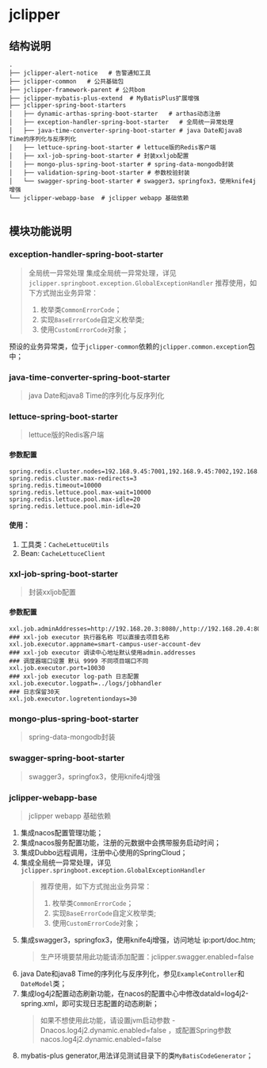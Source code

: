 # jclipper

## 结构说明
   
```text
.
├── jclipper-alert-notice   # 告警通知工具
├── jclipper-common   # 公共基础包
├── jclipper-framework-parent # 公共bom
├── jclipper-mybatis-plus-extend  # MyBatisPlus扩展增强 
├── jclipper-spring-boot-starters
│   ├── dynamic-arthas-spring-boot-starter   # arthas动态注册
│   ├── exception-handler-spring-boot-starter   # 全局统一异常处理
│   ├── java-time-converter-spring-boot-starter # java Date和java8 Time的序列化与反序列化
│   ├── lettuce-spring-boot-starter # lettuce版的Redis客户端
│   ├── xxl-job-spring-boot-starter # 封装xxljob配置
│   ├── mongo-plus-spring-boot-starter # spring-data-mongodb封装
│   ├── validation-spring-boot-starter # 参数校验封装
│   └── swagger-spring-boot-starter # swagger3，springfox3，使用knife4j增强
└── jclipper-webapp-base  # jclipper webapp 基础依赖


```

## 模块功能说明

### exception-handler-spring-boot-starter
> 全局统一异常处理
集成全局统一异常处理，详见`jclipper.springboot.exception.GlobalExceptionHandler`
> 推荐使用，如下方式抛出业务异常：
> 1. 枚举类`CommonErrorCode`；
> 2. 实现`BaseErrorCode`自定义枚举类;
> 3. 使用`CustomErrorCode`对象；

预设的业务异常类，位于`jclipper-common`依赖的`jclipper.common.exception`包中；


### java-time-converter-spring-boot-starter
> java Date和java8 Time的序列化与反序列化

### lettuce-spring-boot-starter

> lettuce版的Redis客户端

#### 参数配置
```properties
spring.redis.cluster.nodes=192.168.9.45:7001,192.168.9.45:7002,192.168.9.45:7003,192.168.9.45:7004,192.168.9.45:7005,192.168.9.45:7006
spring.redis.cluster.max-redirects=3
spring.redis.timeout=10000
spring.redis.lettuce.pool.max-wait=10000
spring.redis.lettuce.pool.max-idle=20
spring.redis.lettuce.pool.min-idle=20
```

#### 使用：
1. 工具类：`CacheLettuceUtils`
2. Bean: `CacheLettuceClient`

### xxl-job-spring-boot-starter
> 封装xxljob配置

#### 参数配置
```properties
xxl.job.adminAddresses=http://192.168.20.3:8080/,http://192.168.20.4:8080/
### xxl-job executor 执行器名称 可以直接去项目名称
xxl.job.executor.appname=smart-campus-user-account-dev
### xxl-job executor 调读中心地址默认使用admin.addresses
### 调度器端口设置 默认 9999 不同项目端口不同
xxl.job.executor.port=10030
### xxl-job executor log-path 日志配置
xxl.job.executor.logpath=../logs/jobhandler
### 日志保留30天
xxl.job.executor.logretentiondays=30
```

### mongo-plus-spring-boot-starter
> spring-data-mongodb封装

### swagger-spring-boot-starter
> swagger3，springfox3，使用knife4j增强

### jclipper-webapp-base
> jclipper webapp 基础依赖

1. 集成nacos配置管理功能；
2. 集成nacos服务配置功能，注册的元数据中会携带服务启动时间；
3. 集成Dubbo远程调用，注册中心使用的SpringCloud；
4. 集成全局统一异常处理，详见`jclipper.springboot.exception.GlobalExceptionHandler`
   > 推荐使用，如下方式抛出业务异常：
   > 1. 枚举类`CommonErrorCode`；
   > 2. 实现`BaseErrorCode`自定义枚举类;
   > 3. 使用`CustomErrorCode`对象；
5. 集成swagger3，springfox3，使用knife4j增强，访问地址 ip:port/doc.htm;
   > 生产环境要禁用此功能请添加配置：jclipper.swagger.enabled=false
6. java Date和java8 Time的序列化与反序列化，参见`ExampleController`和`DateModel`类；
7. 集成log4j2配置动态刷新功能，在nacos的配置中心中修改dataId=log4j2-spring.xml，即可实现日志配置的动态刷新；
   > 如果不想使用此功能，请设置jvm启动参数 -Dnacos.log4j2.dynamic.enabled=false ，或配置Spring参数 nacos.log4j2.dynamic.enabled=false
9. mybatis-plus generator,用法详见测试目录下的类`MyBatisCodeGenerator`；


